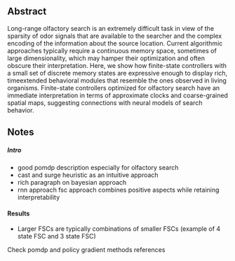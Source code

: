 ## Abstract
Long-range olfactory search is an extremely difficult task in view of the sparsity of odor signals that are available to the searcher and the complex encoding of the information about the source location. Current algorithmic approaches typically require a continuous memory space, sometimes of large dimensionality, which may hamper their optimization and often obscure their interpretation. Here, we show how finite-state controllers with a small set of discrete memory states are expressive enough to display rich, timeextended behavioral modules that resemble the ones observed in living organisms. Finite-state controllers optimized for olfactory search have an immediate interpretation in terms of approximate clocks and coarse-grained spatial maps, suggesting connections with neural models of search behavior.

## Notes
##### Intro
* good pomdp description especially for olfactory search
* cast and surge heuristic as an intuitive approach
* rich paragraph on bayesian approach
* rnn approach
fsc approach combines positive aspects while retaining interpretability

#### Results
* Larger FSCs are typically combinations of smaller FSCs (example of 4 state FSC and 3 state FSC)



Check pomdp and policy gradient methods references